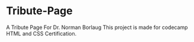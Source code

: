 # Tribute-Page
A Tribute Page For Dr. Norman Borlaug
This project is made for codecamp HTML and CSS Certification.
